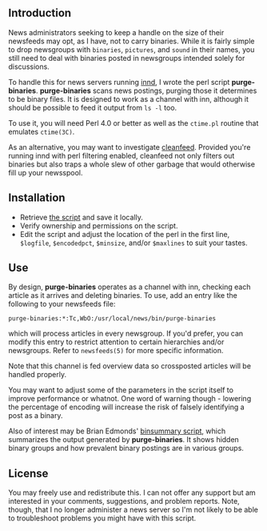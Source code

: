 ## Introduction

News administrators seeking to keep a handle on the size of their newsfeeds may opt, as I have, not to carry binaries.  While it is fairly simple to drop newsgroups with `binaries`, `pictures`, and `sound` in their names, you still need to deal with binaries posted in newsgroups intended solely for discussions.

To handle this for news servers running [innd](https://www.eyrie.org/~eagle/software/inn/), I wrote the perl script **purge-binaries**.  **purge-binaries** scans news postings, purging those it determines to be binary files.  It is designed to work as a channel with inn, although it should be possible to feed it output from `ls -l` too.

To use it, you will need Perl 4.0 or better as well as the `ctime.pl` routine that emulates `ctime(3C)`.

As an alternative, you may want to investigate [cleanfeed](http://www.exit109.com/~jeremy/news/cleanfeed/). Provided you're running innd with perl filtering enabled, cleanfeed not only filters out binaries but also traps a whole slew of other garbage that would otherwise fill up your newsspool.


## Installation

* Retrieve [the script](purge-binaries) and save it locally.
* Verify ownership and permissions on the script.
* Edit the script and adjust the location of the perl in the first line, `$logfile`, `$encodedpct`, `$minsize`, and/or `$maxlines` to suit your tastes.


## Use

By design, **purge-binaries** operates as a channel with inn, checking each article as it arrives and deleting binaries.  To use, add an entry like the following to your newsfeeds file:

<CODE>purge-binaries:*:Tc,WbO:/usr/local/news/bin/purge-binaries</CODE>

which will process articles in every newsgroup.  If you'd prefer, you can modify this entry to restrict attention to certain hierarchies and/or newsgroups.  Refer to `newsfeeds(5)` for more specific information.

Note that this channel is fed overview data so crossposted articles will be handled properly.

You may want to adjust some of the parameters in the script itself to improve performance or whatnot.  One word of warning though - lowering the percentage of encoding will increase the risk of falsely identifying a post as a binary.

Also of interest may be Brian Edmonds' [binsummary script](http://www.cs.ubc.ca/spider/edmonds/usenet/binsummary.pl), which summarizes the output generated by **purge-binaries**.  It shows hidden binary groups and how prevalent binary postings are in various groups.


## License

You may freely use and redistribute this.  I can not offer any support but am interested in your comments, suggestions, and problem reports.  Note, though, that I no longer administer a news server so I'm not likely to be able to troubleshoot problems you might have with this script.

